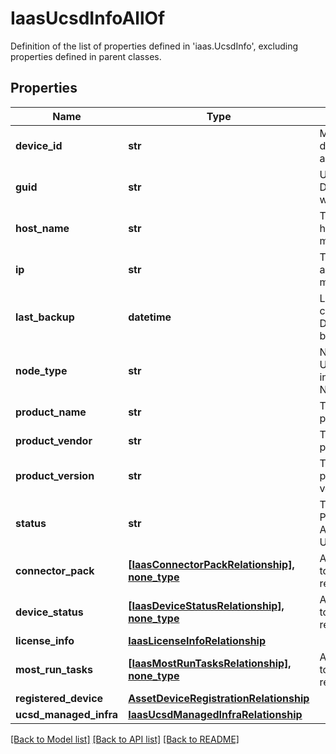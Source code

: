 # IaasUcsdInfoAllOf

Definition of the list of properties defined in 'iaas.UcsdInfo', excluding properties defined in parent classes.
## Properties
Name | Type | Description | Notes
------------ | ------------- | ------------- | -------------
**device_id** | **str** | Moid of the UCS Director device connector&#39;s asset.DeviceRegistration. | [optional] [readonly] 
**guid** | **str** | Unique ID of UCS Director getting registerd with Intersight. | [optional] [readonly] 
**host_name** | **str** | The UCS Director hostname for management. | [optional] [readonly] 
**ip** | **str** | The UCS Director IP address for management. | [optional] [readonly] 
**last_backup** | **datetime** | Last successful backup created for this UCS Director appliance if backup is configured. | [optional] [readonly] 
**node_type** | **str** | NodeType specifies if UCS Director is deployed in Stand-alone or Multi Node. | [optional] [readonly] 
**product_name** | **str** | The UCS Director product name. | [optional] [readonly] 
**product_vendor** | **str** | The UCS Director product vendor. | [optional] [readonly] 
**product_version** | **str** | The UCS Director product/platform version. | [optional] [readonly] 
**status** | **str** | The UCS Director status. Possible values are Active, Inactive, Unknown. | [optional] [readonly] 
**connector_pack** | [**[IaasConnectorPackRelationship], none_type**](IaasConnectorPackRelationship.md) | An array of relationships to iaasConnectorPack resources. | [optional] [readonly] 
**device_status** | [**[IaasDeviceStatusRelationship], none_type**](IaasDeviceStatusRelationship.md) | An array of relationships to iaasDeviceStatus resources. | [optional] [readonly] 
**license_info** | [**IaasLicenseInfoRelationship**](IaasLicenseInfoRelationship.md) |  | [optional] 
**most_run_tasks** | [**[IaasMostRunTasksRelationship], none_type**](IaasMostRunTasksRelationship.md) | An array of relationships to iaasMostRunTasks resources. | [optional] [readonly] 
**registered_device** | [**AssetDeviceRegistrationRelationship**](AssetDeviceRegistrationRelationship.md) |  | [optional] 
**ucsd_managed_infra** | [**IaasUcsdManagedInfraRelationship**](IaasUcsdManagedInfraRelationship.md) |  | [optional] 

[[Back to Model list]](../README.md#documentation-for-models) [[Back to API list]](../README.md#documentation-for-api-endpoints) [[Back to README]](../README.md)


